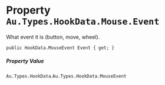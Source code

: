 # Property `Au.Types.HookData.Mouse.Event`

What event it is (button, move, wheel).

```
public HookData.MouseEvent Event { get; }
```

##### Property Value

`Au.Types.HookData`.`Au.Types.HookData.MouseEvent`